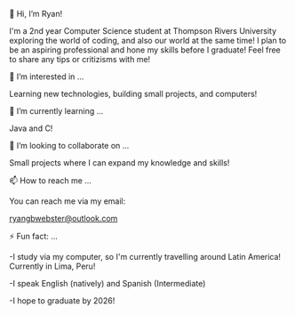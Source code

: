 👋 Hi, I’m Ryan!

  I'm a 2nd year Computer Science student at Thompson Rivers University exploring the world of coding, and also our world at the same time!
  I plan to be an aspiring professional and hone my skills before I graduate!
  Feel free to share any tips or critizisms with me!

 👀 I’m interested in ...

  Learning new technologies, building small projects, and computers!
  
 🌱 I’m currently learning ...

  Java and C!
  
 💞️ I’m looking to collaborate on ...

   Small projects where I can expand my knowledge and skills!
  
  📫 How to reach me ...

   You can reach me via my email:

   ryangbwebster@outlook.com
  
 ⚡ Fun fact: ...

  -I study via my computer, so I'm currently travelling around Latin America!
   Currently in Lima, Peru!
  
  -I speak English (natively) and Spanish (Intermediate)

  -I hope to graduate by 2026!

